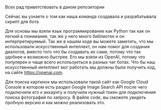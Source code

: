Всех рад приветствовать в даном репозитории

Сейчас вы узнаете о том как наша команда создавала и разрабатывала скрипт для бота 

Для основы мы взяли язык программирование как Python так как он легкий в понимание, так же у него много библиотек и он интерпретируемый. 
Так же в нашем коде вы можете заметить, что мы использовали искусственный интеллект, он нам помог для создания диалогов, вместо того что бы создавать их сами, потому что так удобнее и возможно быстрее. Его мы взяли из OpenAI, потому что популярен и чаще всего используеться в разных чат ботах. Что бы наш искусственный интеллект мог работать мы должны были получить код, на сайте https://openai.com.

Для поиска картинок мы использовали такой сайт как  Google Cloud Console в котором есть раздел Google Image Search API после чего подключили его к аккаунту и получили нужный токен для подключения поиска фотографий по запросу. В файле code, вы сможете увидеть пробную версию и как можно реализовать это.
